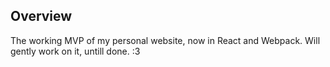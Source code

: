## Overview

The working MVP of my personal website, now in React and Webpack. Will gently work on it, untill done. :3
